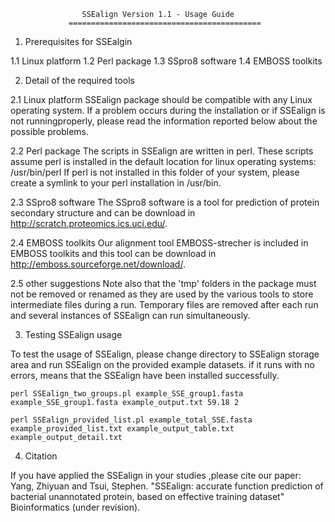 




                    SSEalign Version 1.1 - Usage Guide
                 ===========================================

  1. Prerequisites for SSEalgin

1.1 Linux platform
1.2 Perl package
1.3 SSpro8 software
1.4 EMBOSS toolkits


  2. Detail of the required tools
  
2.1 Linux platform
SSEalign package should be compatible with any Linux operating system. If a problem occurs during the installation or if SSEalign is not runningproperly, please read the information reported below about the possible problems.
  
2.2 Perl package
The scripts in SSEalign are written in perl. These scripts assume perl is
installed in the default location for linux operating systems: /usr/bin/perl
If perl is not installed in this folder of your system, please create a
symlink to your perl installation in /usr/bin.  
  
2.3 SSpro8 software
The SSpro8 software is a tool for prediction of protein secondary structure and can be download in http://scratch.proteomics.ics.uci.edu/.

2.4 EMBOSS toolkits
Our alignment tool EMBOSS-strecher is included in EMBOSS toolkits and this tool can be download in http://emboss.sourceforge.net/download/. 

2.5 other suggestions
Note also that the 'tmp' folders in the package must not be removed or renamed as they are used by the various tools to store intermediate files during a run. Temporary files are removed after each run and several instances of SSEalign can run simultaneously.


  3. Testing SSEalign usage

To test the usage of SSEalign, please change directory to SSEalign storage area and run SSEalign on the provided example datasets. if it runs with no errors, means that the SSEalign have been installed successfully.

    perl SSEalign_two_groups.pl example_SSE_group1.fasta example_SSE_group1.fasta example_output.txt 59.18 2 

    perl SSEalign_provided_list.pl example_total_SSE.fasta example_provided_list.txt example_output_table.txt example_output_detail.txt


  4. Citation

If you have applied the SSEalign in your studies ,please cite our paper:
Yang, Zhiyuan and Tsui, Stephen. "SSEalign: accurate function prediction of bacterial unannotated protein, based on effective training dataset" Bioinformatics (under revision). 


  
